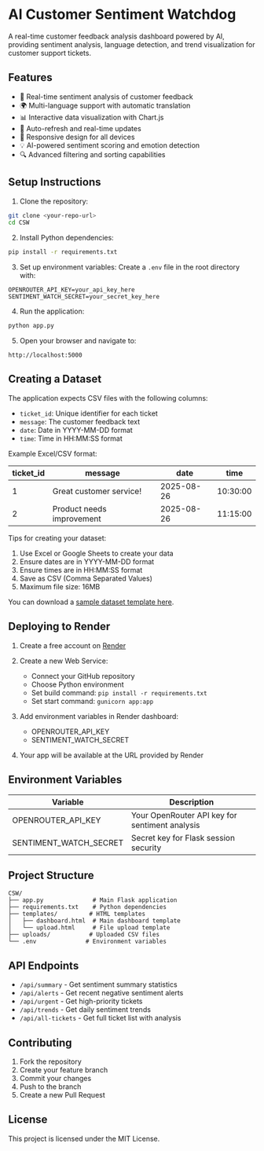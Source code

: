 # AI Customer Sentiment Watchdog

A real-time customer feedback analysis dashboard powered by AI, providing sentiment analysis, language detection, and trend visualization for customer support tickets.

## Features

- 🎯 Real-time sentiment analysis of customer feedback
- 🌍 Multi-language support with automatic translation
- 📊 Interactive data visualization with Chart.js
- 🔄 Auto-refresh and real-time updates
- 📱 Responsive design for all devices
- 💡 AI-powered sentiment scoring and emotion detection
- 🔍 Advanced filtering and sorting capabilities

## Setup Instructions

1. Clone the repository:
```bash
git clone <your-repo-url>
cd CSW
```

2. Install Python dependencies:
```bash
pip install -r requirements.txt
```

3. Set up environment variables:
Create a `.env` file in the root directory with:
```env
OPENROUTER_API_KEY=your_api_key_here
SENTIMENT_WATCH_SECRET=your_secret_key_here
```

4. Run the application:
```bash
python app.py
```

5. Open your browser and navigate to:
```
http://localhost:5000
```

## Creating a Dataset

The application expects CSV files with the following columns:

- `ticket_id`: Unique identifier for each ticket
- `message`: The customer feedback text
- `date`: Date in YYYY-MM-DD format
- `time`: Time in HH:MM:SS format

Example Excel/CSV format:

| ticket_id | message | date | time |
|-----------|---------|------|------|
| 1 | Great customer service! | 2025-08-26 | 10:30:00 |
| 2 | Product needs improvement | 2025-08-26 | 11:15:00 |

Tips for creating your dataset:
1. Use Excel or Google Sheets to create your data
2. Ensure dates are in YYYY-MM-DD format
3. Ensure times are in HH:MM:SS format
4. Save as CSV (Comma Separated Values)
5. Maximum file size: 16MB

You can download a [sample dataset template here](sample_template.csv).

## Deploying to Render

1. Create a free account on [Render](https://render.com)

2. Create a new Web Service:
   - Connect your GitHub repository
   - Choose Python environment
   - Set build command: `pip install -r requirements.txt`
   - Set start command: `gunicorn app:app`

3. Add environment variables in Render dashboard:
   - OPENROUTER_API_KEY
   - SENTIMENT_WATCH_SECRET

4. Your app will be available at the URL provided by Render

## Environment Variables

| Variable | Description |
|----------|-------------|
| OPENROUTER_API_KEY | Your OpenRouter API key for sentiment analysis |
| SENTIMENT_WATCH_SECRET | Secret key for Flask session security |

## Project Structure

```
CSW/
├── app.py              # Main Flask application
├── requirements.txt    # Python dependencies
├── templates/         # HTML templates
│   ├── dashboard.html  # Main dashboard template
│   └── upload.html     # File upload template
├── uploads/           # Uploaded CSV files
└── .env              # Environment variables
```

## API Endpoints

- `/api/summary` - Get sentiment summary statistics
- `/api/alerts` - Get recent negative sentiment alerts
- `/api/urgent` - Get high-priority tickets
- `/api/trends` - Get daily sentiment trends
- `/api/all-tickets` - Get full ticket list with analysis

## Contributing

1. Fork the repository
2. Create your feature branch
3. Commit your changes
4. Push to the branch
5. Create a new Pull Request

## License

This project is licensed under the MIT License.
